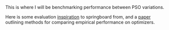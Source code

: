 This is where I will be benchmarking performance between PSO variations. 

Here is some evaluation [inspiration](https://github.com/sigopt/evalset/blob/master/evalset/test_funcs.py) to springboard from, and a [paper](https://arxiv.org/abs/1603.09441) outlining methods for comparing empirical performance on optimizers. 
